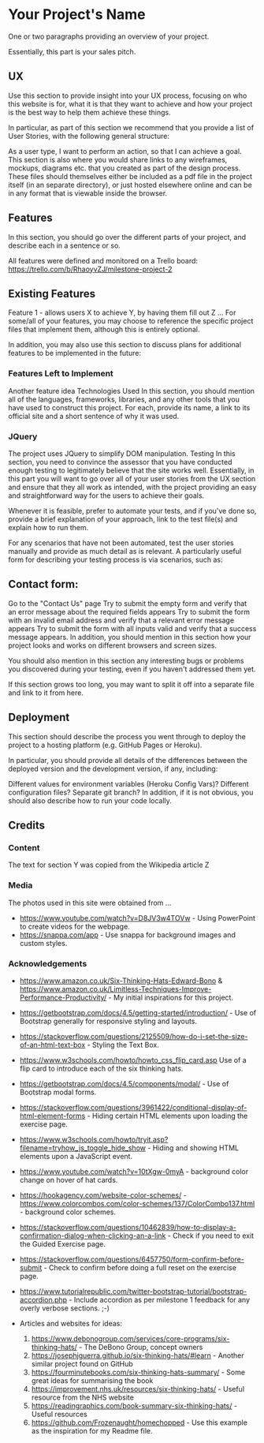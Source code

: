 # Your Project's Name
One or two paragraphs providing an overview of your project.

Essentially, this part is your sales pitch.

## UX
Use this section to provide insight into your UX process, focusing on who this website is for, what it is that they want to achieve and how your project is the best way to help them achieve these things.

In particular, as part of this section we recommend that you provide a list of User Stories, with the following general structure:

As a user type, I want to perform an action, so that I can achieve a goal.
This section is also where you would share links to any wireframes, mockups, diagrams etc. that you created as part of the design process. These files should themselves either be included as a pdf file in the project itself (in an separate directory), or just hosted elsewhere online and can be in any format that is viewable inside the browser.

## Features
In this section, you should go over the different parts of your project, and describe each in a sentence or so.

All features were defined and monitored on a Trello board: https://trello.com/b/RhaoyvZJ/milestone-project-2


## Existing Features
Feature 1 - allows users X to achieve Y, by having them fill out Z
...
For some/all of your features, you may choose to reference the specific project files that implement them, although this is entirely optional.

In addition, you may also use this section to discuss plans for additional features to be implemented in the future:

### Features Left to Implement
Another feature idea
Technologies Used
In this section, you should mention all of the languages, frameworks, libraries, and any other tools that you have used to construct this project. For each, provide its name, a link to its official site and a short sentence of why it was used.

### JQuery
The project uses JQuery to simplify DOM manipulation.
Testing
In this section, you need to convince the assessor that you have conducted enough testing to legitimately believe that the site works well. Essentially, in this part you will want to go over all of your user stories from the UX section and ensure that they all work as intended, with the project providing an easy and straightforward way for the users to achieve their goals.

Whenever it is feasible, prefer to automate your tests, and if you've done so, provide a brief explanation of your approach, link to the test file(s) and explain how to run them.

For any scenarios that have not been automated, test the user stories manually and provide as much detail as is relevant. A particularly useful form for describing your testing process is via scenarios, such as:

## Contact form:
Go to the "Contact Us" page
Try to submit the empty form and verify that an error message about the required fields appears
Try to submit the form with an invalid email address and verify that a relevant error message appears
Try to submit the form with all inputs valid and verify that a success message appears.
In addition, you should mention in this section how your project looks and works on different browsers and screen sizes.

You should also mention in this section any interesting bugs or problems you discovered during your testing, even if you haven't addressed them yet.

If this section grows too long, you may want to split it off into a separate file and link to it from here.

## Deployment
This section should describe the process you went through to deploy the project to a hosting platform (e.g. GitHub Pages or Heroku).

In particular, you should provide all details of the differences between the deployed version and the development version, if any, including:

Different values for environment variables (Heroku Config Vars)?
Different configuration files?
Separate git branch?
In addition, if it is not obvious, you should also describe how to run your code locally.

## Credits
### Content
The text for section Y was copied from the Wikipedia article Z

### Media
The photos used in this site were obtained from ...
- https://www.youtube.com/watch?v=D8JV3w4TOVw - Using PowerPoint to create videos for the webpage. 
- https://snappa.com/app - Use snappa for background images and custom styles. 


### Acknowledgements
- https://www.amazon.co.uk/Six-Thinking-Hats-Edward-Bono & https://www.amazon.co.uk/Limitless-Techniques-Improve-Performance-Productivity/ - My initial inspirations for this project. 
- https://getbootstrap.com/docs/4.5/getting-started/introduction/ - Use of Bootstrap generally for responsive styling and layouts. 
- https://stackoverflow.com/questions/2125509/how-do-i-set-the-size-of-an-html-text-box - Styling the Text Box. 
- https://www.w3schools.com/howto/howto_css_flip_card.asp Use of a flip card to introduce each of the six thinking hats. 
- https://getbootstrap.com/docs/4.5/components/modal/ - Use of Bootstrap modal forms. 
- https://stackoverflow.com/questions/3961422/conditional-display-of-html-element-forms - Hiding certain HTML elements upon loading the exercise page. 
- https://www.w3schools.com/howto/tryit.asp?filename=tryhow_js_toggle_hide_show - Hiding and showing HTML elements upon a JavaScript event. 
- https://www.youtube.com/watch?v=10tXgw-0myA - background color change on hover of hat cards. 
- https://hookagency.com/website-color-schemes/ - https://www.colorcombos.com/color-schemes/137/ColorCombo137.html - background color schemes. 
- https://stackoverflow.com/questions/10462839/how-to-display-a-confirmation-dialog-when-clicking-an-a-link - Check if you need to exit the Guided Exercise page. 
- https://stackoverflow.com/questions/6457750/form-confirm-before-submit - Check to confirm before doing a full reset on the exercise page. 
- https://www.tutorialrepublic.com/twitter-bootstrap-tutorial/bootstrap-accordion.php - Include accordion as per milestone 1 feedback for any overly verbose sections. ;-) 


- Articles and websites for ideas: 
    1. https://www.debonogroup.com/services/core-programs/six-thinking-hats/ - The DeBono Group, concept owners
    2. https://josephjguerra.github.io/six-thinking-hats/#learn - Another similar project found on GitHub
    3. https://fourminutebooks.com/six-thinking-hats-summary/ - Some great ideas for summarising the book 
    4. https://improvement.nhs.uk/resources/six-thinking-hats/ - Useful resource from the NHS website 
    5. https://readingraphics.com/book-summary-six-thinking-hats/ - Useful resources 
    6. https://github.com/Frozenaught/homechopped - Use this example as the inspiration for my Readme file. 

